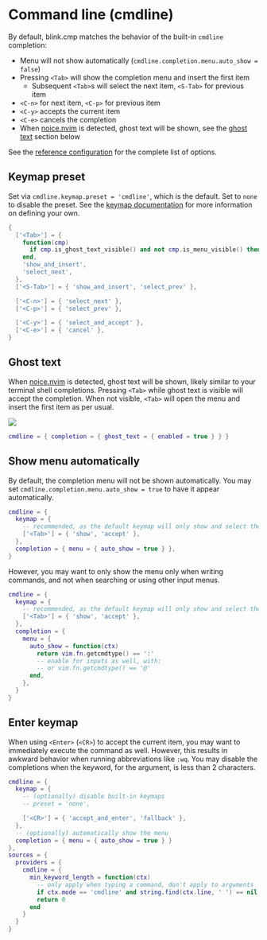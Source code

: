 # Command line (cmdline)

By default, blink.cmp matches the behavior of the built-in `cmdline` completion:

- Menu will not show automatically (`cmdline.completion.menu.auto_show = false`)
- Pressing `<Tab>` will show the completion menu and insert the first item
  - Subsequent `<Tab>`s will select the next item, `<S-Tab>` for previous item
- `<C-n>` for next item, `<C-p>` for previous item
- `<C-y>` accepts the current item
- `<C-e>` cancels the completion
- When [noice.nvim](https://github.com/folke/noice.nvim) is detected, ghost text will be shown, see the [ghost text](#ghost-text) section below

See the [reference configuration](../configuration/reference.md#cmdline) for the complete list of options.

## Keymap preset

Set via `cmdline.keymap.preset = 'cmdline'`, which is the default. Set to `none` to disable the preset. See the [keymap documentation](../configuration/keymap.md) for more information on defining your own.

```lua
{
  ['<Tab>'] = {
    function(cmp)
      if cmp.is_ghost_text_visible() and not cmp.is_menu_visible() then return cmp.accept() end
    end,
    'show_and_insert',
    'select_next',
  },
  ['<S-Tab>'] = { 'show_and_insert', 'select_prev' },

  ['<C-n>'] = { 'select_next' },
  ['<C-p>'] = { 'select_prev' },

  ['<C-y>'] = { 'select_and_accept' },
  ['<C-e>'] = { 'cancel' },
}
```


## Ghost text

When [noice.nvim](https://github.com/folke/noice.nvim) is detected, ghost text will be shown, likely similar to your terminal shell completions. Pressing `<Tab>` while ghost text is visible will accept the completion. When not visible, `<Tab>` will open the menu and insert the first item as per usual.

<img src="https://github.com/user-attachments/assets/b2fa6f41-4937-47bf-86b3-d82e9ec86b12">

```lua
cmdline = { completion = { ghost_text = { enabled = true } } }
```

## Show menu automatically

By default, the completion menu will not be shown automatically. You may set `cmdline.completion.menu.auto_show = true` to have it appear automatically.

```lua
cmdline = {
  keymap = {
    -- recommended, as the default keymap will only show and select the next item
    ['<Tab>'] = { 'show', 'accept' },
  },
  completion = { menu = { auto_show = true } },
}
```

However, you may want to only show the menu only when writing commands, and not when searching or using other input menus.

```lua
cmdline = {
  keymap = {
    -- recommended, as the default keymap will only show and select the next item
    ['<Tab>'] = { 'show', 'accept' },
  },
  completion = {
    menu = {
      auto_show = function(ctx)
        return vim.fn.getcmdtype() == ':'
        -- enable for inputs as well, with:
        -- or vim.fn.getcmdtype() == '@'
      end,
    },
  }
}
```

## Enter keymap

When using `<Enter>` (`<CR>`) to accept the current item, you may want to immediately execute the command as well. However, this results in awkward behavior when running abbreviations like `:wq`. You may disable the completions when the keyword, for the argument, is less than 2 characters.

```lua
cmdline = {
  keymap = {
    -- (optionally) disable built-in keymaps
    -- preset = 'none',

    ['<CR>'] = { 'accept_and_enter', 'fallback' },
  },
  -- (optionally) automatically show the menu
  completion = { menu = { auto_show = true } }
},
sources = {
  providers = {
    cmdline = {
      min_keyword_length = function(ctx)
        -- only apply when typing a command, don't apply to arguments
        if ctx.mode == 'cmdline' and string.find(ctx.line, ' ') == nil then return 2 end
        return 0
      end
    }
  }
}
```
